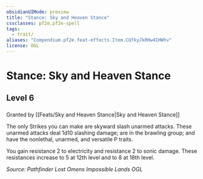 ```yaml
---
obsidianUIMode: preview
title: "Stance: Sky and Heaven Stance"
cssclasses: pf2e,pf2e-spell
tags:
  - trait/
aliases: "Compendium.pf2e.feat-effects.Item.CQfkyJkRHw4IHWhv"
license: OGL
---
```

# Stance: Sky and Heaven Stance
## Level 6
### 






Granted by [[Feats/Sky and Heaven Stance|Sky and Heaven Stance]]

The only Strikes you can make are skyward slash unarmed attacks. These unarmed attacks deal 1d10 slashing damage; are in the brawling group; and have the nonlethal, unarmed, and versatile P traits.

You gain resistance 2 to electricity and resistance 2 to sonic damage. These resistances increase to 5 at 12th level and to 8 at 18th level.

*Source: Pathfinder Lost Omens Impossible Lands*
*OGL*
